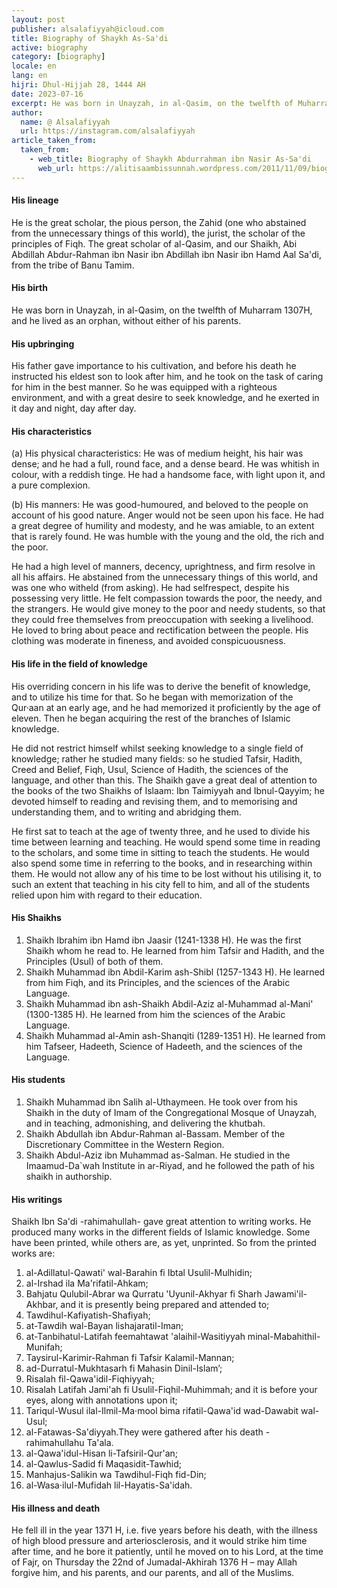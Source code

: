 ```yaml
---
layout: post
publisher: alsalafiyyah@icloud.com
title: Biography of Shaykh As-Sa'di
active: biography
category: [biography]
locale: en
lang: en
hijri: Dhul-Hijjah 28, 1444 AH
date: 2023-07-16
excerpt: He was born in Unayzah, in al-Qasim, on the twelfth of Muharram 1307H, and he lived as an orphan, without either of his parents.
author:
  name: @ Alsalafiyyah
  url: https://instagram.com/alsalafiyyah
article_taken_from: 
  taken_from:
    - web_title: Biography of Shaykh Abdurrahman ibn Nasir As-Sa'di
      web_url: https://alitisaambissunnah.wordpress.com/2011/11/09/biography-of-shaikh-abdur-rahmaan-ibn-naasir-as-sadee-rahimahullaah/
---
```


#### His lineage

He is the great scholar, the pious person, the Zahid (one who abstained from the unnecessary things of this world), the jurist, the scholar of the principles of Fiqh. The great scholar of al-Qasim, and our Shaikh, Abi Abdillah Abdur-Rahman ibn Nasir ibn Abdillah ibn Nasir ibn Hamd Aal Sa'di, from the tribe of Banu Tamim.

#### His birth

He was born in Unayzah, in al-Qasim, on the twelfth of Muharram 1307H, and he lived as an orphan, without either of his parents.

#### His upbringing

His father gave importance to his cultivation, and before his death he instructed his eldest son to look after him, and he took on the task of caring for him in the best manner. So he was equipped with a righteous environment, and with a great desire to seek knowledge, and he exerted in it day and night, day after day.

#### His characteristics

(a) His physical characteristics: He was of medium height, his hair was dense; and he had a full, round face, and a dense beard. He was whitish in colour, with a reddish tinge. He had a handsome face, with light upon it, and a pure complexion.

(b) His manners: He was good-humoured, and beloved to the people on account of his good nature. Anger would not be seen upon his face. He had a great degree of humility and modesty, and he was amiable, to an extent that is rarely found. He was humble with the young and the old, the rich and the poor.

He had a high level of manners, decency, uprightness, and firm resolve in all his affairs. He abstained from the unnecessary things of this world, and was one who witheld (from asking). He had selfrespect, despite his possessing very little. He felt compassion towards the poor, the needy, and the strangers. He would give money to the poor and needy students, so that they could free themselves from preoccupation with seeking a livelihood. He loved to bring about peace and rectification between the people. His clothing was moderate in fineness, and avoided conspicuousness.

#### His life in the field of knowledge

His overriding concern in his life was to derive the benefit of knowledge, and to utilize his time for that. So he began with memorization of the Qur·aan at an early age, and he had memorized it proficiently by the age of eleven. Then he began acquiring the rest of the branches of Islamic knowledge.

He did not restrict himself whilst seeking knowledge to a single field of knowledge; rather he studied many fields: so he studied Tafsir, Hadith, Creed and Belief, Fiqh, Usul, Science of Hadith, the sciences of the language, and other than this. The Shaikh gave a great deal of attention to the books of the two Shaikhs of Islaam: Ibn Taimiyyah and Ibnul-Qayyim; he devoted himself to reading and revising them, and to memorising and understanding them, and to writing and abridging them.

He first sat to teach at the age of twenty three, and he used to divide his time between learning and teaching. He would spend some time in reading to the scholars, and some time in sitting to teach the students. He would also spend some time in referring to the books, and in researching within them. He would not allow any of his time to be lost without his utilising it, to such an extent that teaching in his city fell to him, and all of the students relied upon him with regard to their education.

#### His Shaikhs

1. Shaikh Ibrahim ibn Hamd ibn Jaasir (1241-1338 H). He was the first Shaikh whom he read to. He learned from him Tafsir and Hadith, and the Principles (Usul) of both of them.
2. Shaikh Muhammad ibn Abdil-Karim ash-Shibl (1257-1343 H). He learned from him Fiqh, and its Principles, and the sciences of the Arabic Language.
3. Shaikh Muhammad ibn ash-Shaikh Abdil-Aziz al-Muhammad al-Mani' (1300-1385 H). He learned from him the sciences of the Arabic Language.
4. Shaikh Muhammad al-Amin ash-Shanqiti (1289-1351 H). He learned from him Tafseer, Hadeeth, Science of Hadeeth, and the sciences of the Language.

#### His students

1. Shaikh Muhammad ibn Salih al-Uthaymeen. He took over from his Shaikh in the duty of Imam of the Congregational Mosque of Unayzah, and in teaching, admonishing, and delivering the khutbah.
2. Shaikh Abdullah ibn Abdur-Rahman al-Bassam. Member of the Discretionary Committee in the Western Region.
3. Shaikh Abdul-Aziz ibn Muhammad as-Salman. He studied in the Imaamud-Da`wah Institute in ar-Riyad, and he followed the path of his shaikh in authorship.

#### His writings

Shaikh Ibn Sa'di -rahimahullah- gave great attention to writing works. He produced many works in the different fields of Islamic knowledge. Some have been printed, while others are, as yet, unprinted. So from the printed works are: 

1. al-Adillatul-Qawati' wal-Barahin fi Ibtal Usulil-Mulhidin;
2. al-Irshad ila Ma'rifatil-Ahkam;
3. Bahjatu Qulubil-Abrar wa Qurratu 'Uyunil-Akhyar fi Sharh Jawami'il-Akhbar, and it is presently being prepared and attended to;
4. Tawdihul-Kafiyatish-Shafiyah;
5. at-Tawdih wal-Bayan lishajaratil-Iman;
6. at-Tanbihatul-Latifah feemahtawat 'alaihil-Wasitiyyah minal-Mabahithil-Munifah;
7. Taysirul-Karimir-Rahman fi Tafsir Kalamil-Mannan;
8. ad-Durratul-Mukhtasarh fi Mahasin Dinil-Islam’;
9. Risalah fil-Qawa'idil-Fiqhiyyah;
10. Risalah Latifah Jami'ah fi Usulil-Fiqhil-Muhimmah; and it is before your eyes, along with annotations upon it;
11. Tariqul-Wusul ilal-Ilmil-Ma·mool bima rifatil-Qawa'id wad-Dawabit wal-Usul;
12. al-Fatawas-Sa'diyyah.They were gathered after his death -rahimahullahu Ta'ala.
13. al-Qawa'idul-Hisan li-Tafsiril-Qur'an;
14. al-Qawlus-Sadid fi Maqasidit-Tawhid;
15. Manhajus-Salikin wa Tawdihul-Fiqh fid-Din;
16. al-Wasa·ilul-Mufidah lil-Hayatis-Sa'idah.

#### His illness and death

He fell ill in the year 1371 H, i.e. five years before his death, with the illness of high blood pressure and arteriosclerosis, and it would strike him time after time, and he bore it patiently, until he moved on to his Lord, at the time of Fajr, on Thursday the 22nd of Jumadal-Akhirah 1376 H – may Allah forgive him, and his parents, and our parents, and all of the Muslims.
 
